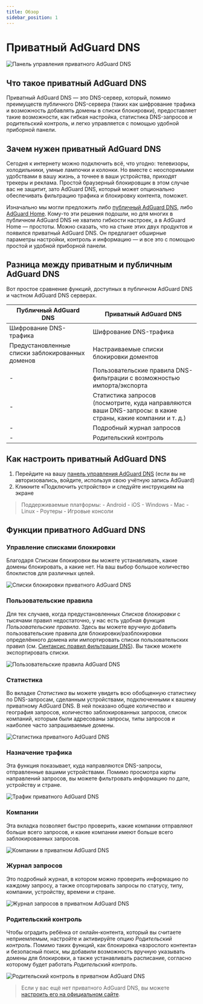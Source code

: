 ```yaml
---
title: Обзор
sidebar_position: 1
---
```


# Приватный AdGuard DNS

![Панель управления приватного AdGuard DNS](https://cdn.adguard.com/public/Adguard/Blog/private_adguard_dns/main.png)

## Что такое приватный AdGuard DNS

Приватный AdGuard DNS — это DNS-сервер, который, помимо преимуществ публичного DNS-сервера (таких как шифрование трафика и возможность добавлять домены в списки блокировки), предоставляет такие возможности, как гибкая настройка, статистика DNS-запросов и родительский контроль, и легко управляется с помощью удобной приборной панели.

## Зачем нужен приватный AdGuard DNS

Сегодня к интернету можно подключить всё, что угодно: телевизоры, холодильники, умные лампочки и колонки. Но вместе с неоспоримыми удобствами в вашу жизнь, а точнее в ваши устройства, приходят трекеры и реклама. Простой браузерный блокировщик в этом случае вас не защитит, зато AdGuard DNS, который может опционально обеспечивать фильтрацию трафика и блокировку контента, поможет.

Изначально мы могли предложить либо [публичный AdGuard DNS](../public-dns/overview.md), либо [AdGuard Home](https://github.com/AdguardTeam/AdGuardHome). Кому-то эти решения подошли, но для многих в публичном AdGuard DNS не хватило гибкости настроек, а в AdGuard Home — простоты. Можно сказать, что на стыке этих двух продуктов и появился приватный AdGuard DNS. Он предлагает обширные параметры настройки, контроль и информацию — и все это с помощью простой и удобной приборной панели.

## Разница между приватным и публичным AdGuard DNS

Вот простое сравнение функций, доступных в публичном AdGuard DNS и частном AdGuard DNS серверах.

| Публичный AdGuard DNS                            | Приватный AdGuard DNS                                                                                        |
| ------------------------------------------------ | ------------------------------------------------------------------------------------------------------------ |
| Шифрование DNS-трафика                           | Шифрование DNS-трафика                                                                                       |
| Предустановленные списки заблокированных доменов | Настраиваемые списки блокировки доментов                                                                     |
| -                                                | Пользовательские правила DNS-фильтрации с возможностью импорта/экспорта                                      |
| -                                                | Статистика запросов (посмотрите, куда направляются ваши DNS-запросы: в какие страны, какие компании и т. д.) |
| -                                                | Подробный журнал запросов                                                                                    |
| -                                                | Родительский контроль                                                                                        |

## Как настроить приватный AdGuard DNS

1. Перейдите на вашу [панель управления AdGuard DNS](https://adguard-dns.io/dashboard/) (если вы не авторизовались, войдите, используя свою учётную запись AdGuard)
2. Кликните «Подключить устройство» и следуйте инструкциям на экране

> Поддерживаемые платформы: - Android - iOS - Windows - Mac - Linux - Роутеры - Игровые консоли


## Функции приватного AdGuard DNS

### Управление списками блокировки

Благодаря Спискам блокировки вы можете устанавливать, какие домены блокировать, а какие нет. На ваш выбор большое количество блоклистов для различных целей.

![Списки блокировки приватного AdGuard DNS](https://cdn.adguard.com/public/Adguard/Blog/private_adguard_dns/blocklists.png)

### Пользовательские правила

Для тех случаев, когда предустановленных *Списков блокировки* с тысячами правил недостаточно, у нас есть удобная функция *Пользовательские правила*. Здесь вы можете вручную добавить пользовательские правила для блокировки/разблокировки определённого домена или импортировать списки пользовательских правил (см. [Синтаксис правил фильтрации DNS](../general/dns-filtering-syntax.md)). Вы также можете экспортировать списки.

![Пользовательские правила AdGuard DNS](https://cdn.adguard.com/public/Adguard/Blog/private_adguard_dns/import.png)

### Статистика

Во вкладке *Статистика* вы можете увидеть всю обобщенную статистику по DNS-запросам, сделанным устройствами, подключенными к вашему приватному AdGuard DNS. В ней показано общее количество и география запросов, количество заблокированных запросов, список компаний, которым были адресованы запросы, типы запросов и наиболее часто запрашиваемые домены.

![Статистика приватного AdGuard DNS](https://cdn.adguard.com/public/Adguard/Blog/private_adguard_dns/statistics.png)

### Назначение трафика

Эта функция показывает, куда направляются DNS-запросы, отправленные вашими устройствами. Помимо просмотра карты направлений запросов, вы можете фильтровать информацию по дате, устройству и стране.

![Трафик приватного AdGuard DNS](https://cdn.adguard.com/public/Adguard/Blog/private_adguard_dns/traffic_destination.png)

### Компании

Эта вкладка позволяет быстро проверить, какие компании отправляют больше всего запросов, и какие компании имеют больше всего заблокированных запросов.

![Компании в приватном AdGuard DNS](https://cdn.adguard.com/public/Adguard/Blog/private_adguard_dns/companies.png)

### Журнал запросов

Это подробный журнал, в котором можно проверить информацию по каждому запросу, а также отсортировать запросы по статусу, типу, компании, устройству, времени и стране.

![Журнал запросов в приватном AdGuard DNS](https://cdn.adguard.com/public/Adguard/Blog/private_adguard_dns/query_log.png)

### Родительский контроль

Чтобы оградить ребёнка от онлайн-контента, который вы считаете неприемлемым, настройте и активируйте опцию *Родительский контроль*. Помимо таких функций, как блокировка «взрослого контента» и безопасный поиск, мы добавили возможность вручную указывать домены для блокировки, а также устанавливать расписание, согласно которому будет работать *Родительский контроль*.

![Родительский контроль в приватном AdGuard DNS](https://cdn.adguard.com/public/Adguard/Blog/private_adguard_dns/parental_control.png)
> Если у вас ещё нет приватного AdGuard DNS, вы можете [настроить его на официальном сайте](https://adguard-dns.io/).